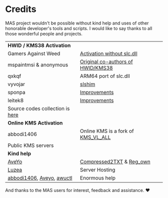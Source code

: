 # Credits

MAS project wouldn't be possible without kind help and uses of other honorable developer's tools and scripts. I would like to say thanks to all those wonderful people and projects.

|                                                                                                                                                                      |                                                                                                                                      |
|:---------------------------------------|:-------------------------------|
| **HWID / KMS38 Activation**                                                                                                                                          |                                                                                                                                      |
| Gamers Against Weed                                                                                                                                                  | [Activation without slc.dll](https://github.com/Gamers-Against-Weed)                                                                 |
| mspaintmsi & anonymous                                                                                                                                               | [Original co-authors of HWID/KMS38](https://nsaneforums.com/topic/316668-microsoft-activation-scripts/page/29/#comment-1497887)      |
| qxkqf                                                                                                                                                                | ARM64 port of slc.dll                                                                                                                |
| vyvojar                                                                                                                                                              | [slshim](https://github.com/vyvojar/slshim/releases)                                                                                 |
| sponpa                                                                                                                                                               | [Improvements](https://nsaneforums.com/topic/316668-microsoft-activation-scripts/page/21/?tab=comments#comment-1431257)              |
| leitek8                                                                                                                                                              | [Improvements](https://nsaneforums.com/topic/316668-microsoft-activation-scripts/page/22/?tab=comments#comment-1438005)              |
| Source codes collection is [here](https://app.box.com/s/y71tpcamofcg6zv6k7by6gaex6om3q4d)                                                                            |                                                                                                                                      |
| **Online KMS Activation**                                                                                                                                            |                                                                                                                                      |
| abbodi1406                                                                                                                                                           | Online KMS is a fork of [KMS_VL_ALL](https://forums.mydigitallife.net/threads/kms_vl_all-smart-activation-script.79535/#post-838808) |
| Public KMS servers                                                                                                                                                   |                                                                                                                                      |
| **Kind help**                                                                                                                                                        |                                                                                                                                      |
| [AveYo](https://github.com/AveYo)                                                                                                                                    | [Compressed2TXT](https://github.com/AveYo/Compressed2TXT) & [Reg_own](https://github.com/AveYo/LeanAndMean)                          |
| [Luzea](https://github.com/luzea9903)                                                                                                                                | Server Hosting                                                                                                                       |
| [abbodi1406](https://forums.mydigitallife.net/threads/abbodi1406s-batch-scripts-repo.74197/), [Aveyo](https://github.com/AveYo), [awuctl](https://github.com/awuctl) | Enormous help                                                                                                                        |

And thanks to the MAS users for interest, feedback and assistance. ❤️
